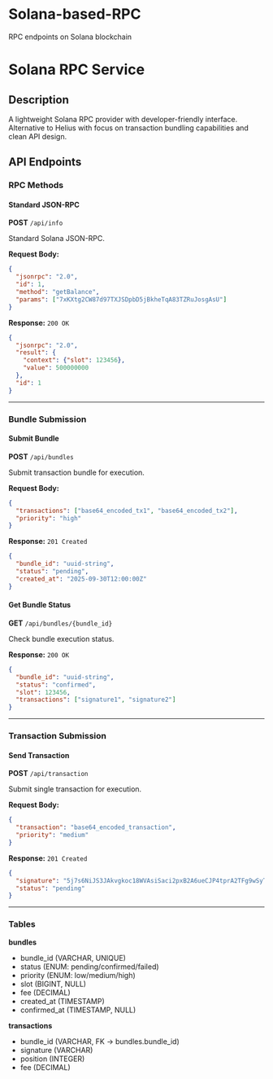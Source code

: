# Solana-based-RPC
RPC endpoints on Solana blockchain


# Solana RPC Service

## Description

A lightweight Solana RPC provider with developer-friendly interface. Alternative to Helius with focus on transaction bundling capabilities and clean API design.

## API Endpoints

### RPC Methods

#### Standard JSON-RPC
**POST** `/api/info`

Standard Solana JSON-RPC.

**Request Body:**
```json
{
  "jsonrpc": "2.0",
  "id": 1,
  "method": "getBalance",
  "params": ["7xKXtg2CW87d97TXJSDpbD5jBkheTqA83TZRuJosgAsU"]
}
```

**Response:** `200 OK`
```json
{
  "jsonrpc": "2.0",
  "result": {
    "context": {"slot": 123456},
    "value": 500000000
  },
  "id": 1
}
```

---

### Bundle Submission

#### Submit Bundle
**POST** `/api/bundles`

Submit transaction bundle for execution.

**Request Body:**
```json
{
  "transactions": ["base64_encoded_tx1", "base64_encoded_tx2"],
  "priority": "high"
}
```

**Response:** `201 Created`
```json
{
  "bundle_id": "uuid-string",
  "status": "pending",
  "created_at": "2025-09-30T12:00:00Z"
}
```

#### Get Bundle Status
**GET** `/api/bundles/{bundle_id}`

Check bundle execution status.

**Response:** `200 OK`
```json
{
  "bundle_id": "uuid-string",
  "status": "confirmed",
  "slot": 123456,
  "transactions": ["signature1", "signature2"]
}
```

---

### Transaction Submission

#### Send Transaction
**POST** `/api/transaction`

Submit single transaction for execution.

**Request Body:**
```json
{
  "transaction": "base64_encoded_transaction",
  "priority": "medium"
}
```

**Response:** `201 Created`
```json
{
  "signature": "5j7s6NiJS3JAkvgkoc18WVAsiSaci2pxB2A6ueCJP4tprA2TFg9wSyTLeYouxPBJEMzJinENTkpA52YStRW5Dia7",
  "status": "pending"
}
```

---

### Tables

**bundles**
- bundle_id (VARCHAR, UNIQUE)
- status (ENUM: pending/confirmed/failed)
- priority (ENUM: low/medium/high)
- slot (BIGINT, NULL)
- fee (DECIMAL)
- created_at (TIMESTAMP)
- confirmed_at (TIMESTAMP, NULL)

**transactions**
- bundle_id (VARCHAR, FK -> bundles.bundle_id)
- signature (VARCHAR)
- position (INTEGER)
- fee (DECIMAL)
